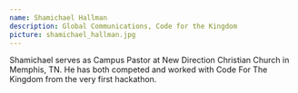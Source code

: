 ```yaml
---
name: Shamichael Hallman
description: Global Communications, Code for the Kingdom
picture: shamichael_hallman.jpg 
---
```

Shamichael serves as Campus Pastor at New Direction Christian Church in Memphis, TN. He has both competed and worked with  Code For The Kingdom from the very first hackathon.